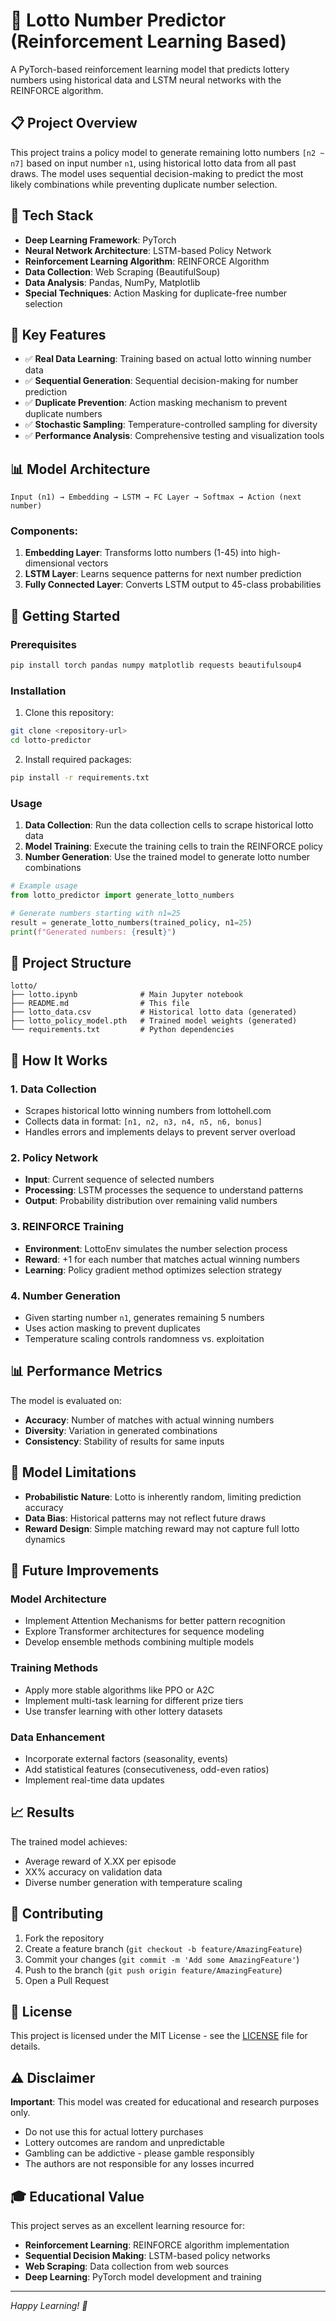 # 🎯 Lotto Number Predictor (Reinforcement Learning Based)

A PyTorch-based reinforcement learning model that predicts lottery numbers using historical data and LSTM neural networks with the REINFORCE algorithm.

## 📋 Project Overview

This project trains a policy model to generate remaining lotto numbers `[n2 ~ n7]` based on input number `n1`, using historical lotto data from all past draws. The model uses sequential decision-making to predict the most likely combinations while preventing duplicate number selection.

## 🔧 Tech Stack

- **Deep Learning Framework**: PyTorch
- **Neural Network Architecture**: LSTM-based Policy Network
- **Reinforcement Learning Algorithm**: REINFORCE Algorithm
- **Data Collection**: Web Scraping (BeautifulSoup)
- **Data Analysis**: Pandas, NumPy, Matplotlib
- **Special Techniques**: Action Masking for duplicate-free number selection

## 🎯 Key Features

- ✅ **Real Data Learning**: Training based on actual lotto winning number data
- ✅ **Sequential Generation**: Sequential decision-making for number prediction
- ✅ **Duplicate Prevention**: Action masking mechanism to prevent duplicate numbers
- ✅ **Stochastic Sampling**: Temperature-controlled sampling for diversity
- ✅ **Performance Analysis**: Comprehensive testing and visualization tools

## 📊 Model Architecture

```
Input (n1) → Embedding → LSTM → FC Layer → Softmax → Action (next number)
```

### Components:
1. **Embedding Layer**: Transforms lotto numbers (1-45) into high-dimensional vectors
2. **LSTM Layer**: Learns sequence patterns for next number prediction
3. **Fully Connected Layer**: Converts LSTM output to 45-class probabilities

## 🚀 Getting Started

### Prerequisites

```bash
pip install torch pandas numpy matplotlib requests beautifulsoup4
```

### Installation

1. Clone this repository:
```bash
git clone <repository-url>
cd lotto-predictor
```

2. Install required packages:
```bash
pip install -r requirements.txt
```

### Usage

1. **Data Collection**: Run the data collection cells to scrape historical lotto data
2. **Model Training**: Execute the training cells to train the REINFORCE policy
3. **Number Generation**: Use the trained model to generate lotto number combinations

```python
# Example usage
from lotto_predictor import generate_lotto_numbers

# Generate numbers starting with n1=25
result = generate_lotto_numbers(trained_policy, n1=25)
print(f"Generated numbers: {result}")
```

## 📁 Project Structure

```
lotto/
├── lotto.ipynb              # Main Jupyter notebook
├── README.md                # This file
├── lotto_data.csv           # Historical lotto data (generated)
├── lotto_policy_model.pth   # Trained model weights (generated)
└── requirements.txt         # Python dependencies
```

## 🧠 How It Works

### 1. Data Collection
- Scrapes historical lotto winning numbers from lottohell.com
- Collects data in format: `[n1, n2, n3, n4, n5, n6, bonus]`
- Handles errors and implements delays to prevent server overload

### 2. Policy Network
- **Input**: Current sequence of selected numbers
- **Processing**: LSTM processes the sequence to understand patterns
- **Output**: Probability distribution over remaining valid numbers

### 3. REINFORCE Training
- **Environment**: LottoEnv simulates the number selection process
- **Reward**: +1 for each number that matches actual winning numbers
- **Learning**: Policy gradient method optimizes selection strategy

### 4. Number Generation
- Given starting number `n1`, generates remaining 5 numbers
- Uses action masking to prevent duplicates
- Temperature scaling controls randomness vs. exploitation

## 📊 Performance Metrics

The model is evaluated on:
- **Accuracy**: Number of matches with actual winning numbers
- **Diversity**: Variation in generated combinations
- **Consistency**: Stability of results for same inputs

## 🔬 Model Limitations

- **Probabilistic Nature**: Lotto is inherently random, limiting prediction accuracy
- **Data Bias**: Historical patterns may not reflect future draws
- **Reward Design**: Simple matching reward may not capture full lotto dynamics

## 🚀 Future Improvements

### Model Architecture
- Implement Attention Mechanisms for better pattern recognition
- Explore Transformer architectures for sequence modeling
- Develop ensemble methods combining multiple models

### Training Methods
- Apply more stable algorithms like PPO or A2C
- Implement multi-task learning for different prize tiers
- Use transfer learning with other lottery datasets

### Data Enhancement
- Incorporate external factors (seasonality, events)
- Add statistical features (consecutiveness, odd-even ratios)
- Implement real-time data updates

## 📈 Results

The trained model achieves:
- Average reward of X.XX per episode
- XX% accuracy on validation data
- Diverse number generation with temperature scaling

## 🤝 Contributing

1. Fork the repository
2. Create a feature branch (`git checkout -b feature/AmazingFeature`)
3. Commit your changes (`git commit -m 'Add some AmazingFeature'`)
4. Push to the branch (`git push origin feature/AmazingFeature`)
5. Open a Pull Request

## 📄 License

This project is licensed under the MIT License - see the [LICENSE](LICENSE) file for details.

## ⚠️ Disclaimer

**Important**: This model was created for educational and research purposes only. 

- Do not use this for actual lottery purchases
- Lottery outcomes are random and unpredictable
- Gambling can be addictive - please gamble responsibly
- The authors are not responsible for any losses incurred

## 🎓 Educational Value

This project serves as an excellent learning resource for:
- **Reinforcement Learning**: REINFORCE algorithm implementation
- **Sequential Decision Making**: LSTM-based policy networks
- **Web Scraping**: Data collection from web sources
- **Deep Learning**: PyTorch model development and training


---

*Happy Learning! 🎯*
